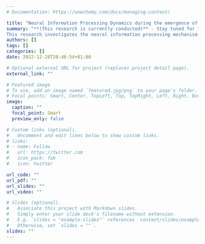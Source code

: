 ```yaml
---
# Documentation: https://wowchemy.com/docs/managing-content/

title: "Neural Information Processing Dynamics during the emergence of visual metacognition"
summary: "**(This research is currently conducted)** - Stay tuned for interesting result soon!. <br />
This research investigates the neural information processing mechanism and dynamics of the brain during the emergence of congnitive functions using Computational and mathematical analysis of fMRI data"
authors: []
tags: []
categories: []
date: 2022-12-28T20:46:54+01:00

# Optional external URL for project (replaces project detail page).
external_link: ""

# Featured image
# To use, add an image named `featured.jpg/png` to your page's folder.
# Focal points: Smart, Center, TopLeft, Top, TopRight, Left, Right, BottomLeft, Bottom, BottomRight.
image:
  caption: ""
  focal_point: Smart
  preview_only: false

# Custom links (optional).
#   Uncomment and edit lines below to show custom links.
# links:
# - name: Follow
#   url: https://twitter.com
#   icon_pack: fab
#   icon: twitter

url_code: ""
url_pdf: ""
url_slides: ""
url_video: ""

# Slides (optional).
#   Associate this project with Markdown slides.
#   Simply enter your slide deck's filename without extension.
#   E.g. `slides = "example-slides"` references `content/slides/example-slides.md`.
#   Otherwise, set `slides = ""`.
slides: ""
---
```

